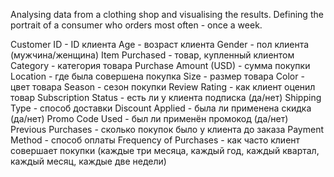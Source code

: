  Analysing data from a clothing shop and visualising the results. Defining the portrait of a consumer who orders most often - once a week.

Customer ID - ID клиента
Age - возраст клиента
Gender - пол клиента (мужчина/женщина)
Item Purchased - товар, купленный клиентом
Category - категория товара
Purchase Amount (USD) - сумма покупки
Location - где была совершена покупка
Size - размер товара
Color - цвет товара
Season - сезон покупки
Review Rating - как клиент оценил товар
Subscription Status - есть ли у клиента подписка (да/нет)
Shipping Type - способ доставки
Discount Applied - была ли применена скидка (да/нет)
Promo Code Used - был ли применён промокод (да/нет)
Previous Purchases - сколько покупок было у клиента до заказа
Payment Method - способ оплаты
Frequency of Purchases - как часто клиент совершает покупки (каждые три месяца, каждый год, каждый квартал, каждый месяц, каждые две недели)
